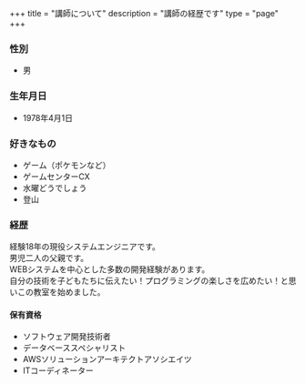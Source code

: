+++
title = "講師について"
description = "講師の経歴です"
type = "page"
+++

### 性別
* 男

### 生年月日
* 1978年4月1日

### 好きなもの
* ゲーム（ポケモンなど）
* ゲームセンターCX
* 水曜どうでしょう
* 登山

### 経歴
経験18年の現役システムエンジニアです。  
男児二人の父親です。  
WEBシステムを中心とした多数の開発経験があります。  
自分の技術を子どもたちに伝えたい！プログラミングの楽しさを広めたい！と思いこの教室を始めました。  

#### 保有資格
* ソフトウェア開発技術者
* データベーススペシャリスト
* AWSソリューションアーキテクトアソシエイツ
* ITコーディネーター

